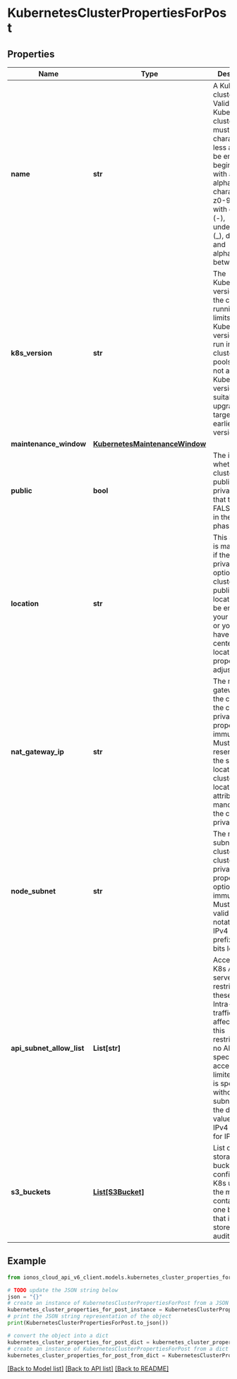 # KubernetesClusterPropertiesForPost


## Properties

Name | Type | Description | Notes
------------ | ------------- | ------------- | -------------
**name** | **str** | A Kubernetes cluster name. Valid Kubernetes cluster name must be 63 characters or less and must be empty or begin and end with an alphanumeric character ([a-z0-9A-Z]) with dashes (-), underscores (_), dots (.), and alphanumerics between. | 
**k8s_version** | **str** | The Kubernetes version that the cluster is running. This limits which Kubernetes versions can run in a cluster&#39;s node pools. Also, not all Kubernetes versions are suitable upgrade targets for all earlier versions. | [optional] 
**maintenance_window** | [**KubernetesMaintenanceWindow**](KubernetesMaintenanceWindow.md) |  | [optional] 
**public** | **bool** | The indicator whether the cluster is public or private. Note that the status FALSE is still in the beta phase. | [optional] [default to True]
**location** | **str** | This attribute is mandatory if the cluster is private and optional if the cluster is public. The location must be enabled for your contract, or you must have a data center at that location. This property is not adjustable. | [optional] 
**nat_gateway_ip** | **str** | The nat gateway IP of the cluster if the cluster is private. This property is immutable. Must be a reserved IP in the same location as the cluster&#39;s location. This attribute is mandatory if the cluster is private. | [optional] 
**node_subnet** | **str** | The node subnet of the cluster, if the cluster is private. This property is optional and immutable. Must be a valid CIDR notation for an IPv4 network prefix of 16 bits length. | [optional] 
**api_subnet_allow_list** | **List[str]** | Access to the K8s API server is restricted to these CIDRs. Intra-cluster traffic is not affected by this restriction. If no AllowList is specified, access is not limited. If an IP is specified without a subnet mask, the default value is 32 for IPv4 and 128 for IPv6. | [optional] 
**s3_buckets** | [**List[S3Bucket]**](S3Bucket.md) | List of Object storage buckets configured for K8s usage. At the moment, it contains only one bucket that is used to store K8s API audit logs. | [optional] 

## Example

```python
from ionos_cloud_api_v6_client.models.kubernetes_cluster_properties_for_post import KubernetesClusterPropertiesForPost

# TODO update the JSON string below
json = "{}"
# create an instance of KubernetesClusterPropertiesForPost from a JSON string
kubernetes_cluster_properties_for_post_instance = KubernetesClusterPropertiesForPost.from_json(json)
# print the JSON string representation of the object
print(KubernetesClusterPropertiesForPost.to_json())

# convert the object into a dict
kubernetes_cluster_properties_for_post_dict = kubernetes_cluster_properties_for_post_instance.to_dict()
# create an instance of KubernetesClusterPropertiesForPost from a dict
kubernetes_cluster_properties_for_post_from_dict = KubernetesClusterPropertiesForPost.from_dict(kubernetes_cluster_properties_for_post_dict)
```
[[Back to Model list]](../README.md#documentation-for-models) [[Back to API list]](../README.md#documentation-for-api-endpoints) [[Back to README]](../README.md)


